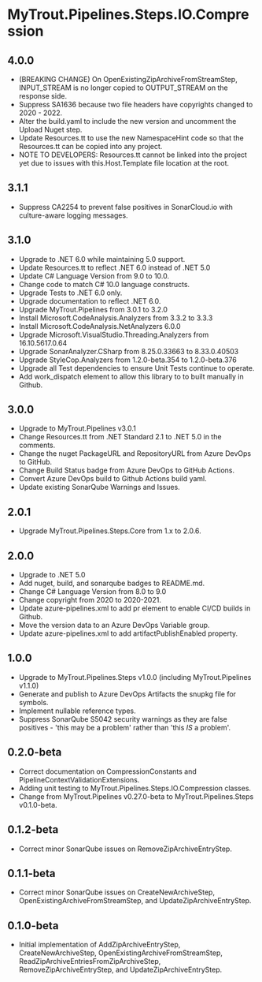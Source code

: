 # MyTrout.Pipelines.Steps.IO.Compression

## 4.0.0 
- (BREAKING CHANGE) On OpenExistingZipArchiveFromStreamStep, INPUT_STREAM is no longer copied to OUTPUT_STREAM on the response side.
- Suppress SA1636 because two file headers have copyrights changed to 2020 - 2022.
- Alter the build.yaml to include the new version and uncomment the Upload Nuget step.
- Update Resources.tt to use the new NamespaceHint code so that the Resources.tt can be copied into any project.
- NOTE TO DEVELOPERS: Resources.tt cannot be linked into the project yet due to issues with this.Host.Template file location at the root.

## 3.1.1
- Suppress CA2254 to prevent false positives in SonarCloud.io with culture-aware logging messages.

## 3.1.0
 - Upgrade to .NET 6.0 while maintaining 5.0 support.
 - Update Resources.tt to reflect .NET 6.0 instead of .NET 5.0
 - Update C# Language Version from 9.0 to 10.0.
 - Change code to match C# 10.0 language constructs.
 - Upgrade Tests to .NET 6.0 only.
 - Upgrade documentation to reflect .NET 6.0.
 - Upgrade MyTrout.Pipelines from 3.0.1 to 3.2.0
 - Install Microsoft.CodeAnalysis.Analyzers from 3.3.2 to 3.3.3
 - Install Microsoft.CodeAnalysis.NetAnalyzers 6.0.0
 - Upgrade Microsoft.VisualStudio.Threading.Analyzers from 16.10.5617.0.64
 - Upgrade SonarAnalyzer.CSharp from 8.25.0.33663 to 8.33.0.40503
 - Upgrade StyleCop.Analyzers from 1.2.0-beta.354 to 1.2.0-beta.376
 - Upgrade all Test dependencies to ensure Unit Tests continue to operate.
  - Add work_dispatch element to allow this library to to built manually in Github.

## 3.0.0
- Upgrade to MyTrout.Pipelines v3.0.1
- Change Resources.tt from .NET Standard 2.1 to .NET 5.0 in the comments.
- Change the nuget PackageURL and RepositoryURL from Azure DevOps to GitHub.
- Change Build Status badge from Azure DevOps to GitHub Actions.
- Convert Azure DevOps build to Github Actions build yaml.
- Update existing SonarQube Warnings and Issues.

## 2.0.1
- Upgrade MyTrout.Pipelines.Steps.Core from 1.x to 2.0.6.

## 2.0.0
- Upgrade to .NET 5.0
- Add nuget, build, and sonarqube badges to README.md.
- Change C# Language Version from 8.0 to 9.0
- Change copyright from 2020 to 2020-2021.
- Update azure-pipelines.xml to add pr element to enable CI/CD builds in Github.
- Move the version data to an Azure DevOps Variable group.
- Update azure-pipelines.xml to add artifactPublishEnabled property.

## 1.0.0
- Upgrade to MyTrout.Pipelines.Steps v1.0.0 (including MyTrout.Pipelines v1.1.0)
- Generate and publish to Azure DevOps Artifacts the snupkg file for symbols.
- Implement nullable reference types.
- Suppress SonarQube S5042 security warnings as they are false positives - 'this may be a problem' rather than 'this *IS* a problem'.

## 0.2.0-beta
- Correct documentation on CompressionConstants and PipelineContextValidationExtensions.
- Adding unit testing to MyTrout.Pipelines.Steps.IO.Compression classes.
- Change from MyTrout.Pipelines v0.27.0-beta to MyTrout.Pipelines.Steps v0.1.0-beta.

## 0.1.2-beta
- Correct minor SonarQube issues on RemoveZipArchiveEntryStep.

## 0.1.1-beta
- Correct minor SonarQube issues on CreateNewArchiveStep, OpenExistingArchiveFromStreamStep, and UpdateZipArchiveEntryStep.

## 0.1.0-beta
- Initial implementation of AddZipArchiveEntryStep, CreateNewArchiveStep, OpenExistingArchiveFromStreamStep, ReadZipArchiveEntriesFromZipArchiveStep, RemoveZipArchiveEntryStep, and UpdateZipArchiveEntryStep.